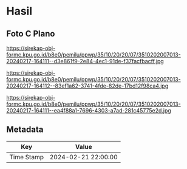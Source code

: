# Hasil

## Foto C Plano

https://sirekap-obj-formc.kpu.go.id/b8e0/pemilu/ppwp/35/10/20/20/07/3510202007013-20240217-164111--d3e861f9-2e84-4ec1-91de-f37facfbacff.jpg

https://sirekap-obj-formc.kpu.go.id/b8e0/pemilu/ppwp/35/10/20/20/07/3510202007013-20240217-164112--83ef1a62-3741-4fde-82de-17bd12f98ca4.jpg

https://sirekap-obj-formc.kpu.go.id/b8e0/pemilu/ppwp/35/10/20/20/07/3510202007013-20240217-164111--ea4f88a1-7696-4303-a7ad-281c45775e2d.jpg


## Metadata

| Key        | Value               |
| ---------- | ------------------- |
| Time Stamp | 2024-02-21 22:00:00 |



